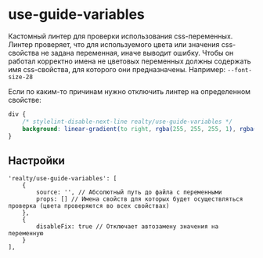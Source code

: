 # use-guide-variables

Кастомный линтер для проверки использования css-переменных. Линтер проверяет, что для используемого цвета или значения css-свойства не задана переменная, иначе выводит ошибку. Чтобы он работал корректно имена не цветовых переменных должны содержать имя css-свойства, для которого они предназначены. Например: `--font-size-28`

Если по каким-то причинам нужно отключить линтер на определенном свойстве:

```css
div {
    /* stylelint-disable-next-line realty/use-guide-variables */
    background: linear-gradient(to right, rgba(255, 255, 255, 1), rgba(255, 255, 255, 1) 32px, rgba(255, 255, 255, 0))
}
```

## Настройки

```
'realty/use-guide-variables': [
    {
        source: '', // Абсолютный путь до файла с переменными
        props: [] // Имена свойств для которых будет осуществляться проверка (цвета проверяются во всех свойствах)
    },
    {
        disableFix: true // Отключает автозамену значения на переменную
    }
],
```
